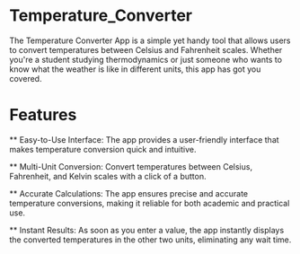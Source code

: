 # Temperature_Converter
The Temperature Converter App is a simple yet handy tool that allows users to convert temperatures between Celsius and Fahrenheit scales. Whether you're a student studying thermodynamics or just someone who wants to know what the weather is like in different units, this app has got you covered.
# Features
** Easy-to-Use Interface: The app provides a user-friendly interface that makes temperature conversion quick and intuitive.

** Multi-Unit Conversion: Convert temperatures between Celsius, Fahrenheit, and Kelvin scales with a click of a button.

** Accurate Calculations: The app ensures precise and accurate temperature conversions, making it reliable for both academic and practical use.

** Instant Results: As soon as you enter a value, the app instantly displays the converted temperatures in the other two units, eliminating any wait time.
